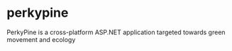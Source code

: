 # perkypine
PerkyPine is a cross-platform ASP.NET application targeted towards green movement and ecology
